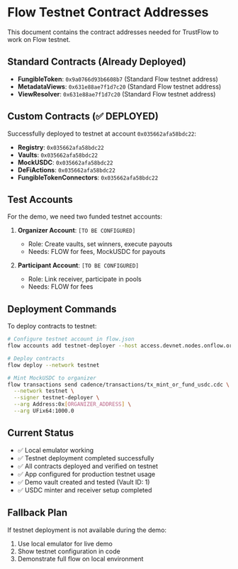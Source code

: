 # Flow Testnet Contract Addresses

This document contains the contract addresses needed for TrustFlow to work on Flow testnet.

## Standard Contracts (Already Deployed)

- **FungibleToken**: `0x9a0766d93b6608b7` (Standard Flow testnet address)
- **MetadataViews**: `0x631e88ae7f1d7c20` (Standard Flow testnet address)
- **ViewResolver**: `0x631e88ae7f1d7c20` (Standard Flow testnet address)

## Custom Contracts (✅ DEPLOYED)

Successfully deployed to testnet at account `0x035662afa58bdc22`:

- **Registry**: `0x035662afa58bdc22`
- **Vaults**: `0x035662afa58bdc22` 
- **MockUSDC**: `0x035662afa58bdc22`
- **DeFiActions**: `0x035662afa58bdc22`
- **FungibleTokenConnectors**: `0x035662afa58bdc22`

## Test Accounts

For the demo, we need two funded testnet accounts:

1. **Organizer Account**: `[TO BE CONFIGURED]`
   - Role: Create vaults, set winners, execute payouts
   - Needs: FLOW for fees, MockUSDC for payouts

2. **Participant Account**: `[TO BE CONFIGURED]`
   - Role: Link receiver, participate in pools
   - Needs: FLOW for fees

## Deployment Commands

To deploy contracts to testnet:

```bash
# Configure testnet account in flow.json
flow accounts add testnet-deployer --host access.devnet.nodes.onflow.org:9000

# Deploy contracts
flow deploy --network testnet

# Mint MockUSDC to organizer
flow transactions send cadence/transactions/tx_mint_or_fund_usdc.cdc \
  --network testnet \
  --signer testnet-deployer \
  --arg Address:0x[ORGANIZER_ADDRESS] \
  --arg UFix64:1000.0
```

## Current Status

- ✅ Local emulator working
- ✅ Testnet deployment completed successfully
- ✅ All contracts deployed and verified on testnet
- ✅ App configured for production testnet usage
- ✅ Demo vault created and tested (Vault ID: 1)
- ✅ USDC minter and receiver setup completed

## Fallback Plan

If testnet deployment is not available during the demo:
1. Use local emulator for live demo
2. Show testnet configuration in code
3. Demonstrate full flow on local environment